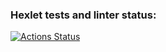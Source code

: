 ### Hexlet tests and linter status:
[![Actions Status](https://github.com/mike2ezhikov/php-oop-project-60/actions/workflows/hexlet-check.yml/badge.svg)](https://github.com/mike2ezhikov/php-oop-project-60/actions)